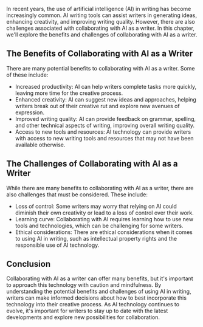 
In recent years, the use of artificial intelligence (AI) in writing has become increasingly common. AI writing tools can assist writers in generating ideas, enhancing creativity, and improving writing quality. However, there are also challenges associated with collaborating with AI as a writer. In this chapter, we'll explore the benefits and challenges of collaborating with AI as a writer.

The Benefits of Collaborating with AI as a Writer
-------------------------------------------------

There are many potential benefits to collaborating with AI as a writer. Some of these include:

* Increased productivity: AI can help writers complete tasks more quickly, leaving more time for the creative process.
* Enhanced creativity: AI can suggest new ideas and approaches, helping writers break out of their creative rut and explore new avenues of expression.
* Improved writing quality: AI can provide feedback on grammar, spelling, and other technical aspects of writing, improving overall writing quality.
* Access to new tools and resources: AI technology can provide writers with access to new writing tools and resources that may not have been available otherwise.

The Challenges of Collaborating with AI as a Writer
---------------------------------------------------

While there are many benefits to collaborating with AI as a writer, there are also challenges that must be considered. These include:

* Loss of control: Some writers may worry that relying on AI could diminish their own creativity or lead to a loss of control over their work.
* Learning curve: Collaborating with AI requires learning how to use new tools and technologies, which can be challenging for some writers.
* Ethical considerations: There are ethical considerations when it comes to using AI in writing, such as intellectual property rights and the responsible use of AI technology.

Conclusion
----------

Collaborating with AI as a writer can offer many benefits, but it's important to approach this technology with caution and mindfulness. By understanding the potential benefits and challenges of using AI in writing, writers can make informed decisions about how to best incorporate this technology into their creative process. As AI technology continues to evolve, it's important for writers to stay up to date with the latest developments and explore new possibilities for collaboration.
